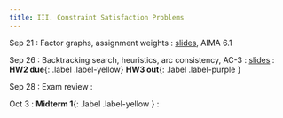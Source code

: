 ```yaml
---
title: III. Constraint Satisfaction Problems
---
```

Sep 21
: Factor graphs, assignment weights
  : [slides](../assets/files/L10-csp.pdf), AIMA 6.1

Sep 26
: Backtracking search, heuristics, arc consistency, AC-3
  : [slides](../assets/files/L11-csp.pdf)
: **HW2 due**{: .label .label-yellow} **HW3 out**{: .label .label-purple }

Sep 28
: Exam review
  : 

Oct 3
: **Midterm 1**{: .label .label-yellow }
  : 
